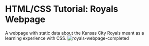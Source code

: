 # HTML/CSS Tutorial: Royals Webpage
A webpage with static data about the Kansas City Royals meant as a learning experience with CSS.
![royals-webpage-completed](https://github.com/user-attachments/assets/9ce30a88-eba9-4061-9671-d3a8753b20aa)
